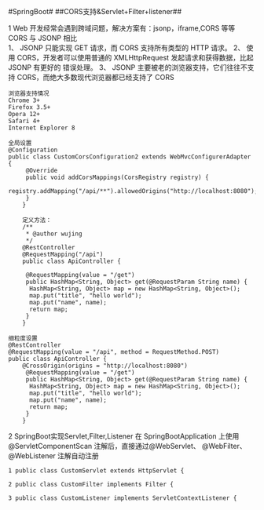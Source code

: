 #SpringBoot#
##CORS支持&Servlet+Filter+listener##

1 Web 开发经常会遇到跨域问题，解决方案有：jsonp，iframe,CORS 等等 
	CORS 与 JSONP 相比  
	1、 JSONP 只能实现 GET 请求，而 CORS 支持所有类型的 HTTP 请求。 
	2、 使用 CORS，开发者可以使用普通的 XMLHttpRequest 发起请求和获得数据，比起 JSONP 有更好的
	错误处理。 
	3、 JSONP 主要被老的浏览器支持，它们往往不支持 CORS，而绝大多数现代浏览器都已经支持了 CORS 
	 
	浏览器支持情况 
	Chrome 3+ 
	Firefox 3.5+ 
	Opera 12+ 
	Safari 4+ 
	Internet Explorer 8
	
	全局设置
	@Configuration 
	public class CustomCorsConfiguration2 extends WebMvcConfigurerAdapter { 
		 @Override 
		 public void addCorsMappings(CorsRegistry registry) { 
		  registry.addMapping("/api/**").allowedOrigins("http://localhost:8080"); 
		 } 
		} 
		 
		定义方法： 
		/** 
		 * @author wujing 
		 */ 
		@RestController 
		@RequestMapping("/api") 
		public class ApiController { 
		 
		 @RequestMapping(value = "/get") 
		 public HashMap<String, Object> get(@RequestParam String name) { 
		  HashMap<String, Object> map = new HashMap<String, Object>(); 
		  map.put("title", "hello world"); 
		  map.put("name", name); 
		  return map; 
		 } 
		}

	细粒度设置
	@RestController 
	@RequestMapping(value = "/api", method = RequestMethod.POST) 
	public class ApiController { 
		@CrossOrigin(origins = "http://localhost:8080") 
		 @RequestMapping(value = "/get") 
		 public HashMap<String, Object> get(@RequestParam String name) { 
		  HashMap<String, Object> map = new HashMap<String, Object>(); 
		  map.put("title", "hello world"); 
		  map.put("name", name); 
		  return map; 
		 } 
		}

2 SpringBoot实现Servlet,Filter,Listener
	在 SpringBootApplication 上使用@ServletComponentScan 注解后，直接通过@WebServlet、
	@WebFilter、@WebListener 注解自动注册
	
	1 public class CustomServlet extends HttpServlet { 

	2 public class CustomFilter implements Filter {

	3 public class CustomListener implements ServletContextListener {